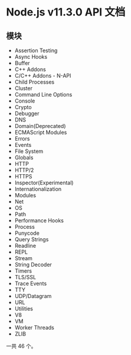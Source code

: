 # Node.js v11.3.0 API 文档

## 模块

+ Assertion Testing
+ Async Hooks
+ Buffer
+ C++ Addons
+ C/C++ Addons - N-API
+ Child Processes
+ Cluster
+ Command Line Options
+ Console
+ Crypto
+ Debugger
+ DNS
+ Domain(Deprecated)
+ ECMAScript Modules
+ Errors
+ Events
+ File System
+ Globals
+ HTTP
+ HTTP/2
+ HTTPS
+ Inspector(Experimental)
+ Internationalization
+ Modules
+ Net
+ OS
+ Path
+ Performance Hooks
+ Process
+ Punycode
+ Query Strings
+ Readline
+ REPL
+ Stream
+ String Decoder
+ Timers
+ TLS/SSL
+ Trace Events
+ TTY
+ UDP/Datagram
+ URL
+ Utilities
+ V8
+ VM
+ Worker Threads
+ ZLIB

一共 46 个。   

